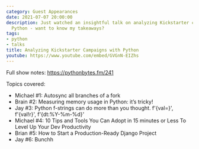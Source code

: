 ```yaml
---
category: Guest Appearances
date: 2021-07-07 20:00:00
description: Just watched an insightful talk on analyzing Kickstarter campaigns with
  Python - want to know my takeaways?
tags:
- python
- talks
title: Analyzing Kickstarter Campaigns with Python
youtube: https://www.youtube.com/embed/GVGnN-EIZhs
---
```


Full show notes: https://pythonbytes.fm/241

Topics covered:
* Michael #1: Autosync all branches of a fork
* Brain #2: Measuring memory usage in Python: it’s tricky!
* Jay #3: Python f-strings can do more than you thought. f'{val=}', f'{val!r}', f'{dt:%Y-%m-%d}'
* Michael #4: 10 Tips and Tools You Can Adopt in 15 minutes or Less To Level Up Your Dev Productivity
* Brian #5: How to Start a Production-Ready Django Project
* Jay #6: Bunchh

